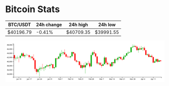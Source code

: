 # Bitcoin Stats

BTC/USDT|24h change|24h high|24h low|
|---|---|---|---|
|$40196.79|-0.41%|$40709.35|$39991.55|

<img src="./chart.svg">
